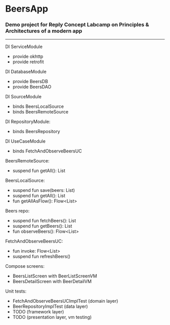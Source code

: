 # BeersApp

### Demo project for Reply Concept Labcamp on Principles &amp; Architectures of a modern app

---

DI ServiceModule
  - provide okhttp
  - provide retrofit 
  
DI DatabaseModule
  - provide BeersDB
  - provide BeersDAO
 
DI SourceModule
  - binds BeersLocalSource
  - binds BeersRemoteSource
  
DI RepositoryModule:
  - binds BeersRepository

DI UseCaseModule
 - binds FetchAndObserveBeersUC
  
BeersRemoteSource:
  - suspend fun getAll(): List<Beer>
  
BeersLocalSource:
  - suspend fun save(beers: List<Beer>)
  - suspend fun getAll(): List<Beer>
  - fun getAllAsFlow(): Flow<List<Beer>>
  
Beers repo:
  - suspend fun fetchBeers(): List<Beer>
  - suspend fun getBeers(): List<Beer>
  - fun observeBeers(): Flow<List<Beer>>

FetchAndObserveBeersUC:
  - fun invoke: Flow<List<Beer>>
  - suspend fun refreshBeers()
  
Compose screens:
  - BeersListScreen with BeerListScreenVM
  - BeersDetailScreen with BeerDetailVM

Unit tests:
- FetchAndObserveBeersUCImplTest (domain layer)
- BeerRepositoryImplTest (data layer)
- TODO (framework layer)
- TODO (presentation layer, vm testing)
